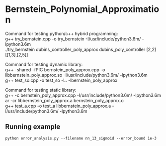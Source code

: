 # Bernstein_Polynomial_Approximation

Command for testing python/c++ hybrid programming:  
g++ try_bernstein.cpp -o try_bernstein -I/usr/include/python3.6m/ -lpython3.6m  
./try_bernstein dubins_controller_poly_approx dubins_poly_controller [2,2] [[1,3],[2,5]]  

Command for testing dynamic library:  
g++ -shared -fPIC bernstein_poly_approx.cpp -o libbernstein_poly_approx.so -I/usr/include/python3.6m/ -lpython3.6m  
g++ test_so.cpp -o test_so -L. -lbernstein_poly_approx  

Command for testing static library:  
g++ -c bernstein_poly_approx.cpp -I/usr/include/python3.6m/ -lpython3.6m  
ar -cr libbernstein_poly_approx.a bernstein_poly_approx.o  
g++ test_a.cpp -o test_a libbernstein_poly_approx.a -I/usr/include/python3.6m/ -lpython3.6m

## Running example
```
python error_analysis.py --filename nn_13_sigmoid --error_bound 1e-3
```

